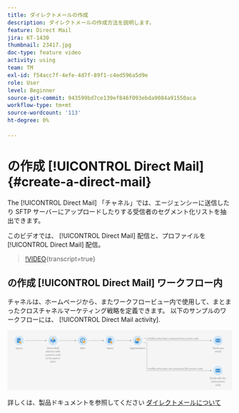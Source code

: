 ```yaml
---
title: ダイレクトメールの作成
description: ダイレクトメールの作成方法を説明します。
feature: Direct Mail
jira: KT-1430
thumbnail: 23417.jpg
doc-type: feature video
activity: using
team: TM
exl-id: f54acc7f-4efe-4d7f-89f1-c4ed596a5d9e
role: User
level: Beginner
source-git-commit: 943599bd7ce139ef846f093ebda9084a91550aca
workflow-type: tm+mt
source-wordcount: '113'
ht-degree: 0%

---
```


# の作成 [!UICONTROL Direct Mail] {#create-a-direct-mail}

The [!UICONTROL Direct Mail] 「チャネル」では、エージェンシーに送信したり SFTP サーバーにアップロードしたりする受信者のセグメント化リストを抽出できます。

このビデオでは、 [!UICONTROL Direct Mail] 配信と、プロファイルを [!UICONTROL Direct Mail] 配信。

>[!VIDEO](https://video.tv.adobe.com/v/23417?learn=on){transcript=true}

## の作成 [!UICONTROL Direct Mail] ワークフロー内

チャネルは、ホームページから、またワークフロービュー内で使用して、まとまったクロスチャネルマーケティング戦略を定義できます。 以下のサンプルのワークフローには、 [!UICONTROL Direct Mail activity].

![ワークフロー画像](/help/assets/direct_mail_examplewf.png)

詳しくは、製品ドキュメントを参照してください [ダイレクトメールについて](https://experienceleague.adobe.com/docs/campaign-standard/using/communication-channels/direct-mail/about-direct-mail.html)
